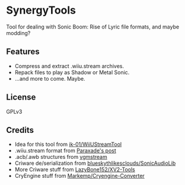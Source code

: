 # SynergyTools
Tool for dealing with Sonic Boom: Rise of Lyric file formats, and maybe modding?

## Features
* Compress and extract .wiiu.stream archives.
* Repack files to play as Shadow or Metal Sonic.
* ...and more to come. Maybe.

## License
GPLv3

## Credits
* Idea for this tool from [ik-01/WiiUStreamTool](https://github.com/ik-01/WiiUStreamTool)
* .wiiu.stream format from [Paraxade's post](https://forums.sonicretro.org/index.php?posts/811201/)
* .acb/.awb structures from [vgmstream](https://github.com/vgmstream/vgmstream)
* Criware de/serialization from [blueskythlikesclouds/SonicAudioLib](https://github.com/blueskythlikesclouds/SonicAudioTools)
* More Criware stuff from [LazyBone152/XV2-Tools](https://github.com/LazyBone152/XV2-Tools)
* CryEngine stuff from [Markemp/Cryengine-Converter](https://github.com/Markemp/Cryengine-Converter)
